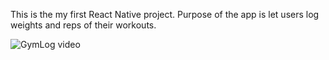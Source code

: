 This is the my first React Native project. Purpose of the app is let users log weights and reps of their workouts.

![GymLog video](https://github.com/emir-ekin-ors/GymLog/assets/93347828/b94c1db3-639c-4213-913e-c1f6c6d90143)
